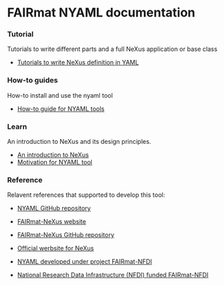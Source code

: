 # FAIRmat NYAML documentation

<div markdown="block" class="home-grid">
<div markdown="block">

### Tutorial

Tutorials to write different parts and a full NeXus application or base class

- [Tutorials to write NeXus definition in YAML](tutorials.md)

</div>
<div markdown="block">

### How-to guides

How-to install and use the nyaml tool

- [How-to guide for NYAML tools](how_to_guide.md)

</div>

<div markdown="block">

### Learn

An introduction to NeXus and its design principles.

- [An introduction to NeXus](https://manual.nexusformat.org/index.html)
- [Motivation for NYAML tool](explanations.md)


</div>
<div markdown="block">

### Reference
Relavent references that supported to develop this tool:
- [NYAML GitHub repository](https://github.com/FAIRmat-NFDI/nyaml)
- [FAIRmat-NeXus website](https://fairmat-experimental.github.io/nexus-fairmat-proposal/)
- [FAIRmat-NeXus GitHub repository](https://github.com/FAIRmat-NFDI/nexus_definitions)
- [Official werbsite for NeXus](https://manual.nexusformat.org/index.html)

- [NYAML developed under project FAIRmat-NFDI](https://github.com/FAIRmat-NFDI)
- [National Research Data Infrastructure (NFDI) funded FAIRmat-NFDI](https://www.nfdi.de/?lang=en)


</div>
</div>
